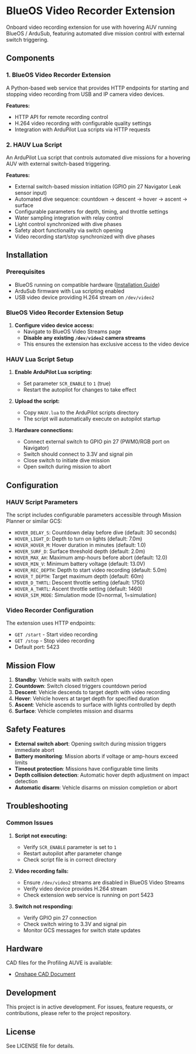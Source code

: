 # BlueOS Video Recorder Extension

Onboard video recording extension for use with hovering AUV running BlueOS / ArduSub, featuring automated dive mission control with external switch triggering.

## Components

### 1. BlueOS Video Recorder Extension
A Python-based web service that provides HTTP endpoints for starting and stopping video recording from USB and IP camera video devices.

**Features:**
- HTTP API for remote recording control
- H.264 video recording with configurable quality settings
- Integration with ArduPilot Lua scripts via HTTP requests

### 2. HAUV Lua Script
An ArduPilot Lua script that controls automated dive missions for a hovering AUV with external switch-based triggering.

**Features:**
- External switch-based mission initiation (GPIO pin 27 Navigator Leak sensor input)
- Automated dive sequence: countdown → descent → hover → ascent → surface
- Configurable parameters for depth, timing, and throttle settings
- Water sampling integration with relay control
- Light control synchronized with dive phases
- Safety abort functionality via switch opening
- Video recording start/stop synchronized with dive phases

## Installation

### Prerequisites
- BlueOS running on compatible hardware ([Installation Guide](https://blueos.cloud/docs/latest/usage/installation/))
- ArduSub firmware with Lua scripting enabled
- USB video device providing H.264 stream on `/dev/video2`

### BlueOS Video Recorder Extension Setup


1. **Configure video device access:**
   - Navigate to BlueOS Video Streams page
   - **Disable any existing `/dev/video2` camera streams**
   - This ensures the extension has exclusive access to the video device

### HAUV Lua Script Setup

1. **Enable ArduPilot Lua scripting:**
   - Set parameter `SCR_ENABLE` to `1` (true)
   - Restart the autopilot for changes to take effect

2. **Upload the script:**
   - Copy `HAUV.lua` to the ArduPilot scripts directory
   - The script will automatically execute on autopilot startup

3. **Hardware connections:**
   - Connect external switch to GPIO pin 27 (PWM0/RGB port on Navigator)
   - Switch should connect to 3.3V and signal pin
   - Close switch to initiate dive mission
   - Open switch during mission to abort

## Configuration

### HAUV Script Parameters

The script includes configurable parameters accessible through Mission Planner or similar GCS:

- `HOVER_DELAY_S`: Countdown delay before dive (default: 30 seconds)
- `HOVER_LIGHT_D`: Depth to turn on lights (default: 7.0m)
- `HOVER_HOVER_M`: Hover duration in minutes (default: 1.0)
- `HOVER_SURF_D`: Surface threshold depth (default: 2.0m)
- `HOVER_MAX_AH`: Maximum amp-hours before abort (default: 12.0)
- `HOVER_MIN_V`: Minimum battery voltage (default: 13.0V)
- `HOVER_REC_DEPTH`: Depth to start video recording (default: 5.0m)
- `HOVER_T_DEPTH`: Target maximum depth (default: 60m)
- `HOVER_D_THRTL`: Descent throttle setting (default: 1750)
- `HOVER_A_THRTL`: Ascent throttle setting (default: 1460)
- `HOVER_SIM_MODE`: Simulation mode (0=normal, 1=simulation)

### Video Recorder Configuration

The extension uses HTTP endpoints:
- `GET /start` - Start video recording
- `GET /stop` - Stop video recording
- Default port: 5423

## Mission Flow

1. **Standby**: Vehicle waits with switch open
2. **Countdown**: Switch closed triggers countdown period
3. **Descent**: Vehicle descends to target depth with video recording
4. **Hover**: Vehicle hovers at target depth for specified duration
5. **Ascent**: Vehicle ascends to surface with lights controlled by depth
6. **Surface**: Vehicle completes mission and disarms

## Safety Features

- **External switch abort**: Opening switch during mission triggers immediate abort
- **Battery monitoring**: Mission aborts if voltage or amp-hours exceed limits
- **Timeout protection**: Missions have configurable time limits
- **Depth collision detection**: Automatic hover depth adjustment on impact detection
- **Automatic disarm**: Vehicle disarms on mission completion or abort

## Troubleshooting

### Common Issues

1. **Script not executing:**
   - Verify `SCR_ENABLE` parameter is set to `1`
   - Restart autopilot after parameter change
   - Check script file is in correct directory

2. **Video recording fails:**
   - Ensure `/dev/video2` streams are disabled in BlueOS Video Streams
   - Verify video device provides H.264 stream
   - Check extension web service is running on port 5423

3. **Switch not responding:**
   - Verify GPIO pin 27 connection
   - Check switch wiring to 3.3V and signal pin
   - Monitor GCS messages for switch state updates

## Hardware

CAD files for the Profiling AUVE is available:
- [Onshape CAD Document](https://cad.onshape.com/documents/e4693243722d954d549cf47c/w/2125e0004d02499999f2c26f/e/567b98a997673cb9745957bb?renderMode=0&uiState=68d9aa5e71f48e4fab9e347f)

## Development

This project is in active development. For issues, feature requests, or contributions, please refer to the project repository.

## License

See LICENSE file for details.
